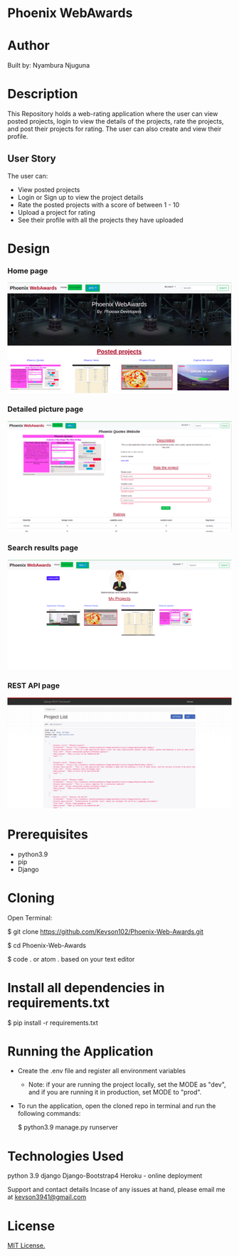 # Phoenix WebAwards


# Author
Built by: Nyambura Njuguna

# Description
This Repository holds a web-rating application where the user can view posted projects, login to view the details of the projects, rate the projects, and post their projects for rating. The user can also create and view their profile.


## User Story
The user can:
* View posted projects
* Login or Sign up to view the project details
* Rate the posted projects with a score of between 1 - 10
* Upload a project for rating
* See their profile with all the projects they have uploaded


# Design
### Home page
<img src="static/design/homepage.png" raw = true alt = "Website design">

### Detailed picture page
<img src="static/design/ProjectDetails.png" raw = true alt = "Website design">


### Search results page
<img src="static/design/searchResults.png" raw = true alt = "Website design">

### REST API page
<img src="static/design/REST_API.png" raw = true alt = "Website design">

# Prerequisites
* python3.9
* pip
* Django

# Cloning
Open Terminal:

  $ git clone https://github.com/Kevson102/Phoenix-Web-Awards.git

  $ cd Phoenix-Web-Awards
  
  $ code . or atom . based on your text editor 
  
# Install all dependencies in requirements.txt

  $ pip install -r requirements.txt
  
# Running the Application
* Create the .env file and register all environment variables
  * Note: if your are running the project locally, set the MODE as "dev", and if you are running it in production, set MODE to "prod".
* To run the application, open the cloned repo in terminal and run the following commands:

  $ python3.9 manage.py runserver


# Technologies Used
python 3.9
django
Django-Bootstrap4
Heroku - online deployment

Support and contact details
Incase of any issues at hand, please email me at kevson3941@gmail.com

# License
<a href="Licence" target="_blank">MIT License.</a>
